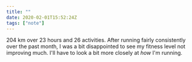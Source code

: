 ```yaml
---
title: ""
date: 2020-02-01T15:52:24Z
tags: ["note"]
---
```


204 km over 23 hours and 26 activities. After running fairly consistently over the past month, I was a bit disappointed to see my fitness level not improving much. I'll have to look a bit more closely at *how* I'm running.
